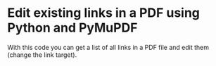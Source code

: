# Edit existing links in a PDF using Python and PyMuPDF  

With this code you can get a list of all links in a PDF file and edit them (change the link target).